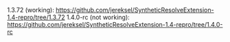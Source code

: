 1.3.72 (working): https://github.com/jereksel/SyntheticResolveExtension-1.4-repro/tree/1.3.72
1.4.0-rc (not working): https://github.com/jereksel/SyntheticResolveExtension-1.4-repro/tree/1.4.0-rc

